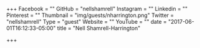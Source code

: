 +++
Facebook = ""
GitHub = "nellshamrell"
Instagram = ""
Linkedin = ""
Pinterest = ""
Thumbnail = "img/guests/nharrington.png"
Twitter = "nellshamrell"
Type = "guest"
Website = ""
YouTube = ""
date = "2017-06-01T16:12:33-05:00"
title = "Nell Shamrell-Harrington"

+++
